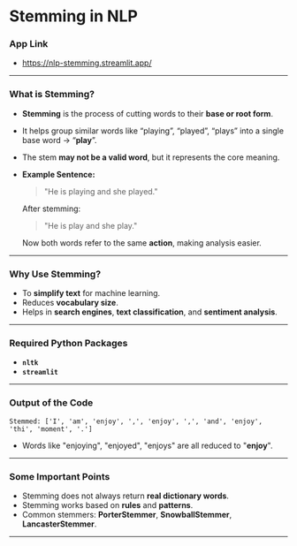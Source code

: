 # Stemming in NLP
### App Link
- https://nlp-stemming.streamlit.app/
---
### What is Stemming?
- **Stemming** is the process of cutting words to their **base or root form**.
- It helps group similar words like “playing”, “played”, “plays” into a single base word → “**play**”.
- The stem **may not be a valid word**, but it represents the core meaning.
- **Example Sentence:**

  > "He is playing and she played."
  
  After stemming:
  > "He is play and she play."

  Now both words refer to the same **action**, making analysis easier.
---
### Why Use Stemming?
- To **simplify text** for machine learning.
- Reduces **vocabulary size**.
- Helps in **search engines**, **text classification**, and **sentiment analysis**.
---
### Required Python Packages
- **`nltk`**
- **`streamlit`**
---
### Output of the Code
```
Stemmed: ['I', 'am', 'enjoy', ',', 'enjoy', ',', 'and', 'enjoy', 'thi', 'moment', '.']
```
- Words like "enjoying", "enjoyed", "enjoys" are all reduced to "**enjoy**".
---
### Some Important Points
- Stemming does not always return **real dictionary words**.
- Stemming works based on **rules** and **patterns**.
- Common stemmers: **PorterStemmer**, **SnowballStemmer**, **LancasterStemmer**.
---
